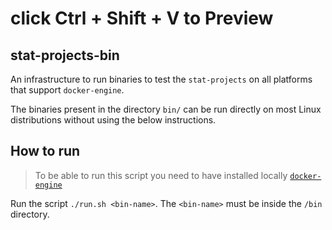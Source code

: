 # click Ctrl + Shift + V to Preview
## stat-projects-bin

An infrastructure to run binaries to test the `stat-projects` on all platforms
that support `docker-engine`.

The binaries present in the directory `bin/` can be run directly on most Linux
distributions without using the below instructions.

## How to run

> To be able to run this script you need to have installed locally
> [`docker-engine`](https://docs.docker.com/engine/install/)

Run the script `./run.sh <bin-name>`. The `<bin-name>` must be inside the
`/bin` directory.
